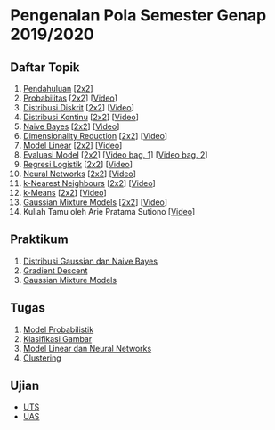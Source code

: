 # Pengenalan Pola Semester Genap 2019/2020

## Daftar Topik

1. [Pendahuluan](01-intro.pdf) [[2x2](01-intro-2x2.pdf)]
2. [Probabilitas](02-probability.pdf) [[2x2](02-probability-2x2.pdf)] [[Video](https://www.youtube.com/watch?v=ADS1Fv729m4&list=PLvLX5-kC2DXYfMku2UZEVuJE3rsKu6n_1)]
3. [Distribusi Diskrit](03-discrete.pdf) [[2x2](03-discrete-2x2.pdf)] [[Video](https://www.youtube.com/watch?v=1ZcQsEtlDKA&list=PLvLX5-kC2DXYfMku2UZEVuJE3rsKu6n_1&index=2)]
4. [Distribusi Kontinu](04-continuous.pdf) [[2x2](04-continuous-2x2.pdf)] [[Video](https://www.youtube.com/watch?v=MS3TpK5KLH4&list=PLvLX5-kC2DXYfMku2UZEVuJE3rsKu6n_1&index=3)]
5. [Naive Bayes](05-nb.pdf) [[2x2](05-nb-2x2.pdf)] [[Video](https://www.youtube.com/watch?v=IKG_HcOdhEs&list=PLvLX5-kC2DXYfMku2UZEVuJE3rsKu6n_1&index=4)]
6. [Dimensionality Reduction](06-dim.pdf) [[2x2](06-dim-2x2.pdf)] [[Video](https://www.youtube.com/watch?v=Qq9v4AyTdAo&list=PLvLX5-kC2DXYfMku2UZEVuJE3rsKu6n_1&index=5)]
7. [Model Linear](07-linear.pdf) [[2x2](07-linear-2x2.pdf)] [[Video](https://www.youtube.com/watch?v=9lIlK60t2_w&list=PLvLX5-kC2DXYfMku2UZEVuJE3rsKu6n_1&index=6)]
8. [Evaluasi Model](08-eval.pdf) [[2x2](08-eval-2x2.pdf)] [[Video bag. 1](https://www.youtube.com/watch?v=zmCOfuH3eYQ&list=PLvLX5-kC2DXYfMku2UZEVuJE3rsKu6n_1&index=7)] [[Video bag. 2](https://www.youtube.com/watch?v=ExuaBdbzr6U&list=PLvLX5-kC2DXYfMku2UZEVuJE3rsKu6n_1&index=8)]
9. [Regresi Logistik](09-logistic.pdf) [[2x2](09-logistic-2x2.pdf)] [[Video](https://www.youtube.com/watch?v=9QBWLQcGhks&list=PLvLX5-kC2DXYfMku2UZEVuJE3rsKu6n_1&index=9)]
10. [Neural Networks](10-nets.pdf) [[2x2](10-nets-2x2.pdf)] [[Video](https://www.youtube.com/watch?v=iLNkqHh6x6I&list=PLvLX5-kC2DXYfMku2UZEVuJE3rsKu6n_1&index=11)]
11. [k-Nearest Neighbours](11-knn.pdf) [[2x2](11-knn-2x2.pdf)] [[Video](https://www.youtube.com/watch?v=EaT2UcoBAZs&list=PLvLX5-kC2DXYfMku2UZEVuJE3rsKu6n_1&index=11)]
12. [k-Means](12-kmeans.pdf) [[2x2](12-kmeans-2x2.pdf)] [[Video](https://www.youtube.com/watch?v=g8YqH7H_T7o&list=PLvLX5-kC2DXYfMku2UZEVuJE3rsKu6n_1&index=12)]
13. [Gaussian Mixture Models](13-gmm.pdf) [[2x2](13-gmm-2x2.pdf)] [[Video](https://www.youtube.com/watch?v=5zm5QBHCMX0&list=PLvLX5-kC2DXYfMku2UZEVuJE3rsKu6n_1&index=13)]
14. Kuliah Tamu oleh Arie Pratama Sutiono [[Video](https://www.youtube.com/watch?v=ZsPlJkHgGtc&list=PLvLX5-kC2DXYfMku2UZEVuJE3rsKu6n_1&index=15&t=0s)]

## Praktikum

1. [Distribusi Gaussian dan Naive Bayes](https://colab.research.google.com/github/aliakbars/uai-mlpr/blob/master/scripts/lab1.ipynb)
2. [Gradient Descent](https://colab.research.google.com/github/aliakbars/uai-mlpr/blob/master/scripts/lab2.ipynb)
3. [Gaussian Mixture Models](https://colab.research.google.com/github/aliakbars/uai-mlpr/blob/master/scripts/lab3.ipynb)

## Tugas

1. [Model Probabilistik](https://colab.research.google.com/github/aliakbars/uai-mlpr/blob/master/scripts/tugas1b.ipynb)
2. [Klasifikasi Gambar](https://colab.research.google.com/github/aliakbars/uai-mlpr/blob/master/scripts/tugas2b.ipynb)
3. [Model Linear dan Neural Networks](https://colab.research.google.com/github/aliakbars/uai-mlpr/blob/master/scripts/tugas3.ipynb)
4. [Clustering](https://colab.research.google.com/github/aliakbars/uai-mlpr/blob/master/scripts/tugas4.ipynb)

## Ujian

* [UTS](exam/exam2020.ipynb)
* [UAS](exam/final-exam2020.ipynb)
